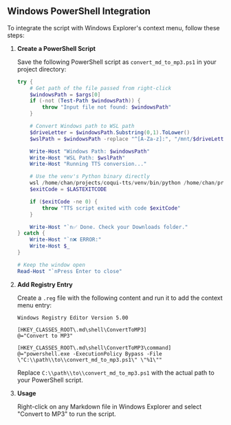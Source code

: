 ## Windows PowerShell Integration

To integrate the script with Windows Explorer's context menu, follow these steps:

1. **Create a PowerShell Script**

   Save the following PowerShell script as `convert_md_to_mp3.ps1` in your project directory:

   ```powershell
   try {
       # Get path of the file passed from right-click
       $windowsPath = $args[0]
       if (-not (Test-Path $windowsPath)) {
           throw "Input file not found: $windowsPath"
       }

       # Convert Windows path to WSL path
       $driveLetter = $windowsPath.Substring(0,1).ToLower()
       $wslPath = $windowsPath -replace "^[A-Za-z]:", "/mnt/$driveLetter" -replace "\\", "/"

       Write-Host "Windows Path: $windowsPath"
       Write-Host "WSL Path: $wslPath"
       Write-Host "Running TTS conversion..."

       # Use the venv's Python binary directly
       wsl /home/chan/projects/coqui-tts/venv/bin/python /home/chan/projects/coqui-tts/convert_md_to_mp3.py "$wslPath"
       $exitCode = $LASTEXITCODE

       if ($exitCode -ne 0) {
           throw "TTS script exited with code $exitCode"
       }

       Write-Host "`n✅ Done. Check your Downloads folder."
   } catch {
       Write-Host "`n❌ ERROR:"
       Write-Host $_
   }

   # Keep the window open
   Read-Host "`nPress Enter to close"
   ```

2. **Add Registry Entry**

   Create a `.reg` file with the following content and run it to add the context menu entry:

   ```reg
   Windows Registry Editor Version 5.00

   [HKEY_CLASSES_ROOT\.md\shell\ConvertToMP3]
   @="Convert to MP3"

   [HKEY_CLASSES_ROOT\.md\shell\ConvertToMP3\command]
   @="powershell.exe -ExecutionPolicy Bypass -File \"C:\\path\\to\\convert_md_to_mp3.ps1\" \"%1\""
   ```

   Replace `C:\\path\\to\\convert_md_to_mp3.ps1` with the actual path to your PowerShell script.

3. **Usage**

   Right-click on any Markdown file in Windows Explorer and select "Convert to MP3" to run the script. 